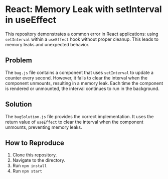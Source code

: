 # React: Memory Leak with setInterval in useEffect

This repository demonstrates a common error in React applications: using `setInterval` within a `useEffect` hook without proper cleanup. This leads to memory leaks and unexpected behavior.

## Problem

The `bug.js` file contains a component that uses `setInterval` to update a counter every second.  However, it fails to clear the interval when the component unmounts, resulting in a memory leak.  Each time the component is rendered or unmounted, the interval continues to run in the background. 

## Solution

The `bugSolution.js` file provides the correct implementation.  It uses the return value of `useEffect` to clear the interval when the component unmounts, preventing memory leaks.

## How to Reproduce

1. Clone this repository.
2. Navigate to the directory.
3. Run `npm install`
4. Run `npm start`